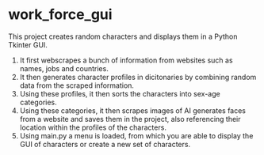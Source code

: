 # work_force_gui

This project creates random characters and displays them in a Python Tkinter GUI.

1. It first webscrapes a bunch of information from websites such as names, jobs and countries.
2. It then generates character profiles in dicitonaries by combining random data from the scraped information.
3. Using these profiles, it then sorts the characters into sex-age categories.
4. Using these categories, it then scrapes images of AI generates faces from a website and saves them in the project, also referencing
  their location within the profiles of the characters.
5. Using main.py a menu is loaded, from which you are able to display the GUI of characters or create a new set of characters.
